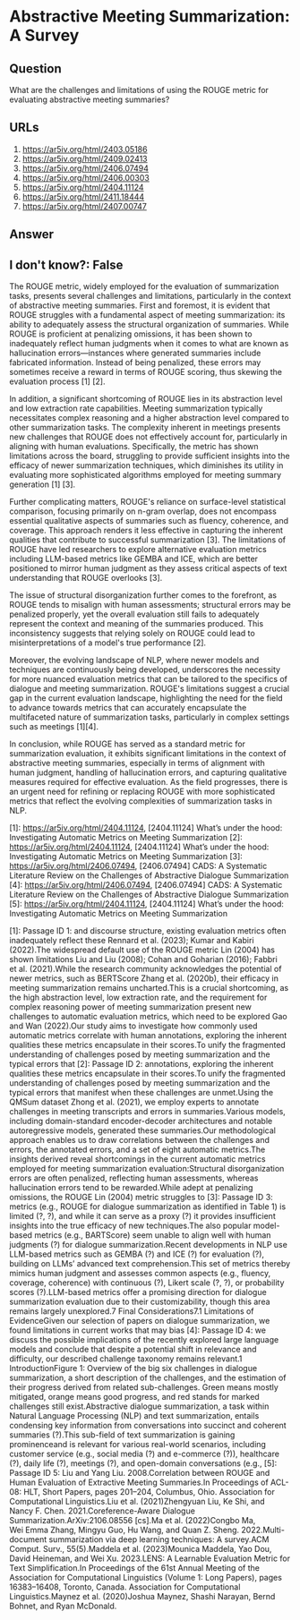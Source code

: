 # Abstractive Meeting Summarization: A Survey

## Question

What are the challenges and limitations of using the ROUGE metric for evaluating abstractive meeting summaries?

## URLs

1. https://ar5iv.org/html/2403.05186
2. https://ar5iv.org/html/2409.02413
3. https://ar5iv.org/html/2406.07494
4. https://ar5iv.org/html/2406.00303
5. https://ar5iv.org/html/2404.11124
6. https://ar5iv.org/html/2411.18444
7. https://ar5iv.org/html/2407.00747

## Answer

## I don't know?: False

The ROUGE metric, widely employed for the evaluation of summarization tasks, presents several challenges and limitations, particularly in the context of abstractive meeting summaries. First and foremost, it is evident that ROUGE struggles with a fundamental aspect of meeting summarization: its ability to adequately assess the structural organization of summaries. While ROUGE is proficient at penalizing omissions, it has been shown to inadequately reflect human judgments when it comes to what are known as hallucination errors—instances where generated summaries include fabricated information. Instead of being penalized, these errors may sometimes receive a reward in terms of ROUGE scoring, thus skewing the evaluation process [1] [2].

In addition, a significant shortcoming of ROUGE lies in its abstraction level and low extraction rate capabilities. Meeting summarization typically necessitates complex reasoning and a higher abstraction level compared to other summarization tasks. The complexity inherent in meetings presents new challenges that ROUGE does not effectively account for, particularly in aligning with human evaluations. Specifically, the metric has shown limitations across the board, struggling to provide sufficient insights into the efficacy of newer summarization techniques, which diminishes its utility in evaluating more sophisticated algorithms employed for meeting summary generation [1] [3].

Further complicating matters, ROUGE's reliance on surface-level statistical comparison, focusing primarily on n-gram overlap, does not encompass essential qualitative aspects of summaries such as fluency, coherence, and coverage. This approach renders it less effective in capturing the inherent qualities that contribute to successful summarization [3]. The limitations of ROUGE have led researchers to explore alternative evaluation metrics including LLM-based metrics like GEMBA and ICE, which are better positioned to mirror human judgment as they assess critical aspects of text understanding that ROUGE overlooks [3].

The issue of structural disorganization further comes to the forefront, as ROUGE tends to misalign with human assessments; structural errors may be penalized properly, yet the overall evaluation still fails to adequately represent the context and meaning of the summaries produced. This inconsistency suggests that relying solely on ROUGE could lead to misinterpretations of a model's true performance [2].

Moreover, the evolving landscape of NLP, where newer models and techniques are continuously being developed, underscores the necessity for more nuanced evaluation metrics that can be tailored to the specifics of dialogue and meeting summarization. ROUGE's limitations suggest a crucial gap in the current evaluation landscape, highlighting the need for the field to advance towards metrics that can accurately encapsulate the multifaceted nature of summarization tasks, particularly in complex settings such as meetings [1][4].

In conclusion, while ROUGE has served as a standard metric for summarization evaluation, it exhibits significant limitations in the context of abstractive meeting summaries, especially in terms of alignment with human judgment, handling of hallucination errors, and capturing qualitative measures required for effective evaluation. As the field progresses, there is an urgent need for refining or replacing ROUGE with more sophisticated metrics that reflect the evolving complexities of summarization tasks in NLP.

[1]: https://ar5iv.org/html/2404.11124, [2404.11124] What’s under the hood: Investigating Automatic Metrics on Meeting Summarization
[2]: https://ar5iv.org/html/2404.11124, [2404.11124] What’s under the hood: Investigating Automatic Metrics on Meeting Summarization
[3]: https://ar5iv.org/html/2406.07494, [2406.07494] CADS: A Systematic Literature Review on the Challenges of Abstractive Dialogue Summarization
[4]: https://ar5iv.org/html/2406.07494, [2406.07494] CADS: A Systematic Literature Review on the Challenges of Abstractive Dialogue Summarization
[5]: https://ar5iv.org/html/2404.11124, [2404.11124] What’s under the hood: Investigating Automatic Metrics on Meeting Summarization

[1]: Passage ID 1: and discourse structure, existing evaluation metrics often inadequately reflect these Rennard et al. (2023); Kumar and Kabiri (2022).The widespread default use of the ROUGE metric Lin (2004) has shown limitations Liu and Liu (2008); Cohan and Goharian (2016); Fabbri et al. (2021).While the research community acknowledges the potential of newer metrics, such as BERTScore Zhang et al. (2020b), their efficacy in meeting summarization remains uncharted.This is a crucial shortcoming, as the high abstraction level, low extraction rate, and the requirement for complex reasoning power of meeting summarization present new challenges to automatic evaluation metrics, which need to be explored Gao and Wan (2022).Our study aims to investigate how commonly used automatic metrics correlate with human annotations, exploring the inherent qualities these metrics encapsulate in their scores.To unify the fragmented understanding of challenges posed by meeting summarization and the typical errors that
[2]: Passage ID 2: annotations, exploring the inherent qualities these metrics encapsulate in their scores.To unify the fragmented understanding of challenges posed by meeting summarization and the typical errors that manifest when these challenges are unmet.Using the QMSum dataset Zhong et al. (2021), we employ experts to annotate challenges in meeting transcripts and errors in summaries.Various models, including domain-standard encoder-decoder architectures and notable autoregressive models, generated these summaries.Our methodological approach enables us to draw correlations between the challenges and errors, the annotated errors, and a set of eight automatic metrics.The insights derived reveal shortcomings in the current automatic metrics employed for meeting summarization evaluation:Structural disorganization errors are often penalized, reflecting human assessments, whereas hallucination errors tend to be rewarded.While adept at penalizing omissions, the ROUGE Lin (2004) metric struggles to
[3]: Passage ID 3: metrics (e.g., ROUGE for dialogue summarization as identified in Table 1) is limited (?, ?), and while it can serve as a proxy (?) it provides insufficient insights into the true efficacy of new techniques.The also popular model-based metrics (e.g., BARTScore) seem unable to align well with human judgments (?) for dialogue summarization.Recent developments in NLP use LLM-based metrics such as GEMBA (?) and ICE (?) for evaluation (?), building on LLMs’ advanced text comprehension.This set of metrics thereby mimics human judgment and assesses common aspects (e.g., fluency, coverage, coherence) with continuous (?), Likert scale (?, ?), or probability scores (?).LLM-based metrics offer a promising direction for dialogue summarization evaluation due to their customizability, though this area remains largely unexplored.7 Final Considerations7.1 Limitations of EvidenceGiven our selection of papers on dialogue summarization, we found limitations in current works that may bias
[4]: Passage ID 4: we discuss the possible implications of the recently explored large language models and conclude that despite a potential shift in relevance and difficulty, our described challenge taxonomy remains relevant.1 IntroductionFigure 1: Overview of the big six challenges in dialogue summarization, a short description of the challenges, and the estimation of their progress derived from related sub-challenges. Green means mostly mitigated, orange means good progress, and red stands for marked challenges still exist.Abstractive dialogue summarization, a task within Natural Language Processing (NLP) and text summarization, entails condensing key information from conversations into succinct and coherent summaries (?).This sub-field of text summarization is gaining prominenceand is relevant for various real-world scenarios, including customer service (e.g., social media (?) and e-commerce (?)), healthcare (?), daily life (?), meetings (?), and open-domain conversations (e.g.,
[5]: Passage ID 5: Liu and Yang Liu. 2008.Correlation between ROUGE and Human Evaluation of Extractive Meeting Summaries.In Proceedings of ACL-08: HLT, Short Papers, pages 201–204, Columbus, Ohio. Association for Computational Linguistics.Liu et al. (2021)Zhengyuan Liu, Ke Shi, and Nancy F. Chen. 2021.Coreference-Aware Dialogue Summarization.ArXiv:2106.08556 [cs].Ma et al. (2022)Congbo Ma, Wei Emma Zhang, Mingyu Guo, Hu Wang, and Quan Z. Sheng. 2022.Multi-document summarization via deep learning techniques: A survey.ACM Comput. Surv., 55(5).Maddela et al. (2023)Mounica Maddela, Yao Dou, David Heineman, and Wei Xu. 2023.LENS: A Learnable Evaluation Metric for Text Simplification.In Proceedings of the 61st Annual Meeting of the Association for Computational Linguistics (Volume 1: Long Papers), pages 16383–16408, Toronto, Canada. Association for Computational Linguistics.Maynez et al. (2020)Joshua Maynez, Shashi Narayan, Bernd Bohnet, and Ryan McDonald.